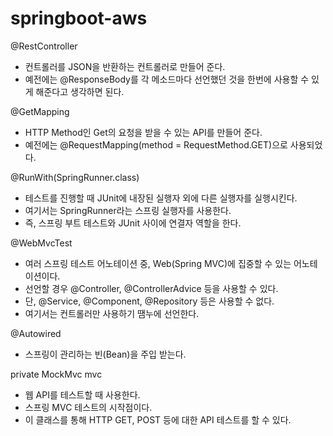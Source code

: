 # springboot-aws

@RestController   
- 컨트롤러를 JSON을 반환하는 컨트롤러로 만들어 준다.
- 예전에는 @ResponseBody를 각 메소드마다 선언했던 것을 한번에 사용할 수 있게 해준다고 생각하면 된다.   
   
@GetMapping
- HTTP Method인 Get의 요청을 받을 수 있는 API를 만들어 준다.
- 예전에는 @RequestMapping(method = RequestMethod.GET)으로 사용되었다.   
   
@RunWith(SpringRunner.class)   
- 테스트를 진행할 때 JUnit에 내장된 실행자 외에 다른 실행자를 실행시킨다.
- 여기서는 SpringRunner라는 스프링 실행자를 사용한다.
- 즉, 스프링 부트 테스트와 JUnit 사이에 연결자 역할을 한다.
   
@WebMvcTest   
- 여러 스프링 테스트 어노테이션 중, Web(Spring MVC)에 집중할 수 있는 어노테이션이다.
- 선언할 경우 @Controller, @ControllerAdvice 등을 사용할 수 있다.
- 단, @Service, @Component, @Repository 등은 사용할 수 없다.
- 여기서는 컨트롤러만 사용하기 땜누에 선언한다.
   
@Autowired
- 스프링이 관리하는 빈(Bean)을 주입 받는다.
   
private MockMvc mvc   
- 웹 API를 테스트할 때 사용한다.
- 스프링 MVC 테스트의 시작점이다.
- 이 클래스를 통해 HTTP GET, POST 등에 대한 API 테스트를 할 수 있다.
